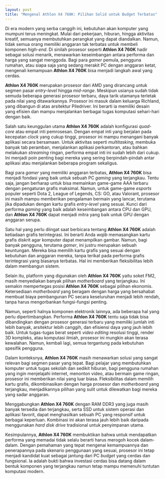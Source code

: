 ```yaml
---
layout: post
title: "Mengenal Athlon X4 760K: Pilihan Solid untuk Budget Terbatas"
---
```


Di era modern yang serba canggih ini, kebutuhan akan komputer yang mumpuni terus meningkat. Mulai dari pekerjaan, hiburan, hingga aktivitas kreatif, semuanya membutuhkan perangkat yang dapat diandalkan. Namun, tidak semua orang memiliki anggaran tak terbatas untuk membeli komponen *high-end*. Di sinilah prosesor seperti **Athlon X4 760K** hadir sebagai solusi menarik, menawarkan keseimbangan antara performa dan harga yang sangat menggoda. Bagi para *gamer* pemula, pengguna rumahan, atau siapa saja yang sedang merakit PC dengan anggaran ketat, mengenali kemampuan **Athlon X4 760K** bisa menjadi langkah awal yang cerdas.

**Athlon X4 760K** merupakan prosesor dari AMD yang dirancang untuk segmen pasar *entry-level* hingga *mid-range*. Meskipun usianya sudah tidak semuda beberapa generasi prosesor terbaru, daya tarik utamanya terletak pada nilai yang ditawarkannya. Prosesor ini masuk dalam keluarga Richland, yang dibangun di atas arsitektur Piledriver. Ini berarti ia memiliki desain yang efisien dan mampu menjalankan berbagai tugas komputasi sehari-hari dengan baik.

Salah satu keunggulan utama **Athlon X4 760K** adalah konfigurasi *quad-core* atau empat inti pemrosesan. Dengan empat inti yang berjalan pada kecepatan *clock* yang cukup tinggi, prosesor ini mampu menangani banyak aplikasi secara bersamaan. Untuk aktivitas seperti *multitasking*, membuka banyak tab peramban, menjalankan aplikasi perkantoran, atau bahkan melakukan *streaming* ringan, performa empat inti ini sudah lebih dari cukup. Ini menjadi poin penting bagi mereka yang sering berpindah-pindah antar aplikasi atau menjalankan beberapa program sekaligus.

Bagi para *gamer* yang memiliki anggaran terbatas, **Athlon X4 760K** bisa menjadi fondasi yang baik untuk sebuah PC *gaming* yang terjangkau. Tentu saja, jangan berharap untuk bisa memainkan game-game AAA terbaru dengan pengaturan grafis maksimal. Namun, untuk game-game *esports* populer seperti Dota 2, League of Legends, CS: GO, atau Valorant, prosesor ini masih mampu memberikan pengalaman bermain yang lancar, terutama jika dipadukan dengan kartu grafis *entry-level* yang sesuai. Kunci dari performa *gaming* yang baik adalah keseimbangan antara CPU dan GPU, dan **Athlon X4 760K** dapat menjadi mitra yang baik untuk GPU dengan anggaran serupa.

Satu hal yang perlu diingat saat berbicara tentang **Athlon X4 760K** adalah ketiadaan grafis terintegrasi. Ini berarti Anda *wajib* memasangkan kartu grafis diskrit agar komputer dapat menampilkan gambar. Namun, bagi banyak pengguna, terutama *gamer*, ini justru merupakan sebuah keuntungan. Mereka bisa memilih kartu grafis yang sesuai dengan kebutuhan dan anggaran mereka, tanpa terikat pada performa grafis terintegrasi yang biasanya terbatas. Hal ini memberikan fleksibilitas lebih dalam membangun sistem.

Selain itu, platform yang digunakan oleh **Athlon X4 760K** yaitu soket FM2, masih menyediakan banyak pilihan *motherboard* yang terjangkau. Ini semakin mempertegas posisi **Athlon X4 760K** sebagai pilihan ekonomis. Ketersediaan *motherboard* yang beragam dengan harga yang bersahabat membuat biaya pembangunan PC secara keseluruhan menjadi lebih rendah, tanpa harus mengorbankan fungsi-fungsi penting.

Namun, seperti halnya komponen elektronik lainnya, ada beberapa hal yang perlu dipertimbangkan. Performa **Athlon X4 760K** tentu saja tidak bisa dibandingkan dengan prosesor generasi terbaru yang memiliki jumlah inti lebih banyak, arsitektur lebih canggih, dan efisiensi daya yang jauh lebih baik. Untuk tugas-tugas berat seperti *video editing* resolusi tinggi, render 3D kompleks, atau komputasi ilmiah, prosesor ini mungkin akan terasa kewalahan. Namun, kembali lagi, semua tergantung pada kebutuhan spesifik pengguna.

Dalam konteksnya, **Athlon X4 760K** masih menawarkan solusi yang sangat relevan bagi segmen pasar yang tepat. Bagi pelajar yang membutuhkan komputer untuk tugas sekolah dan sedikit hiburan, bagi pengguna rumahan yang ingin menjelajahi internet, menonton video, atau bermain game ringan, prosesor ini memberikan nilai yang luar biasa. Fleksibilitas dalam memilih kartu grafis, dikombinasikan dengan harga prosesor dan *motherboard* yang terjangkau, menjadikannya pilihan yang sulit untuk dilewatkan bagi mereka yang sadar anggaran.

Menggabungkan **Athlon X4 760K** dengan RAM DDR3 yang juga masih banyak tersedia dan terjangkau, serta SSD untuk sistem operasi dan aplikasi favorit, dapat menghasilkan sebuah PC yang responsif untuk berbagai keperluan. Kombinasi ini akan terasa jauh lebih baik daripada menggunakan *hard disk drive* tradisional untuk penyimpanan utama.

Kesimpulannya, **Athlon X4 760K** membuktikan bahwa untuk mendapatkan performa yang memadai tidak selalu berarti harus merogoh kocek dalam-dalam. Dengan pemahaman yang tepat mengenai kemampuannya dan penerapannya pada skenario penggunaan yang sesuai, prosesor ini tetap menjadi kandidat kuat sebagai jantung dari PC *budget* yang cerdas dan fungsional. Ia adalah bukti bahwa investasi cerdas bisa datang dalam bentuk komponen yang terjangkau namun tetap mampu memenuhi tuntutan komputasi modern.
